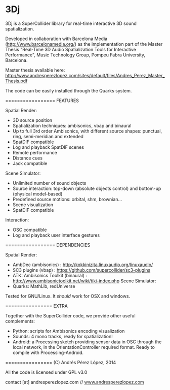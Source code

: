 3Dj
=================

3Dj is a SuperCollider library for real-time interactive 3D sound spatialization.

Developed in collaboration with Barcelona Media (http://www.barcelonamedia.org/) as the implementation part of the Master Thesis "Real-Time 3D Audio Spatialization Tools for Interactive Performance", Music Technology Group, Pompeu Fabra University, Barcelona.

Master thesis available here: http://www.andresperezlopez.com/sites/default/files/Andres_Perez_Master_Thesis.pdf

The code can be easily installed through the Quarks system.

=================
FEATURES

Spatial Render:
- 3D source position
- Spatialization techniques: ambisonics, vbap and binaural
- Up to full 3rd order Ambisonics, with different source shapes: punctual, ring, semi-meridian and extended
- SpatDIF compatible
- Log and playback SpatDIF scenes
- Remote performance
- Distance cues
- Jack compatible

Scene Simulator:
- Unlimited number of sound objects
- Source interaction: top-down (absolute objects control) and bottom-up (physical model-based)
- Predefined source motions: orbital, shm, brownian...
- Scene visualization
- SpatDIF compatible

Interaction:
- OSC compatible
- Log and playback user interface gestures

=================
DEPENDENCIES

Spatial Render:
- AmbDec (ambisonics) : http://kokkinizita.linuxaudio.org/linuxaudio/
- SC3 plugins (vbap) : https://github.com/supercollider/sc3-plugins
- ATK: Ambisonics Toolkit (binaural) : http://www.ambisonictoolkit.net/wiki/tiki-index.php
Scene Simulator:
- Quarks: MathLib, redUniverse

Tested for GNU/Linux. It *should* work for OSX and windows.

================
EXTRA

Together with the SuperCollider code, we provide other useful complements:
- Python: scripts for Ambisonics encoding visualization
- Sounds: 4 mono tracks, ready for spatialization!
- Android: a Processing sketch providing sensor data in OSC through the local network, in the OrientationController required format. Ready to compile with Processing-Android.

================
(C) Andrés Pérez López, 2014

All the code is licensed under GPL v3.0

contact [at] andresperezlopez.com // www.andresperezlopez.com
